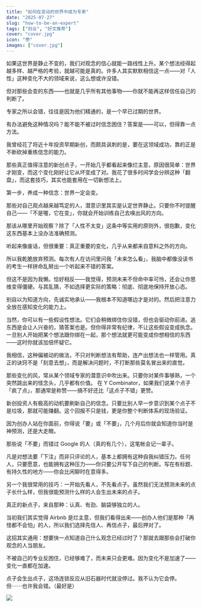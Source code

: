 ```yaml
---
title: "如何在变动的世界中成为专家"
date: "2025-07-27"
slug: "how-to-be-an-expert"
tags: ["创业", "好文推荐"]
cover: "cover.jpg"
icon: "😎"
images: ["cover.jpg"]
---
```

如果这世界是静止不变的，我们对观念的信心就能一路线性上升。某个想法经得起越多样、越严格的考验，就越可能是真的。许多人其实默默相信这一点——对「人性」这种变化不大的领域来说，这么想或许没错。



但对那些会变的东西——也就是几乎所有其他事物——你就不能再这样信任自己的判断了。



专家之所以会错，往往是因为他们精通的，是一个早已过期的世界。



有办法避免这种情况吗？能不能不被过时信念困住？答案是——可以，但得靠一点方法。



我曾经花了将近十年投资早期新创，而颇具讽刺的是，要在这领域成功，靠的正是不断砍掉重练信念的能力。



那些真正值得注意的新创点子，一开始几乎都看起来像烂主意，原因很简单：世界才刚变，而这个变化刚好让它从坏变成了对。我花了很多时间学会分辨这种「翻盘」，而这套技巧，其实也能套用在一切新想法上。



第一步，养成一种信念：世界一定会变。



那些对自己观点越来越笃定的人，潜意识里其实是认定世界静止。只要你不时提醒自己——「不是喔，它在变」，你就会开始训练自己去嗅出风的方向。



那该从哪里开始观察？除了「人性不太变」这条中等实用的原则外，很抱歉，变化这东西基本上没办法准确预测。



听起来像废话，但很重要：真正重要的变化，几乎从来都来自意料之外的方向。



所以我乾脆放弃预测。每次有人在访问里问我「未来怎么看」，我脑中都像没读书的考生一样拼命乱掰出一个听起来不错的答案。



但这不是因为我懒。恰好相反——我觉得，预测未来不但命中率可怜，还会让你思维变得僵硬。与其乱猜，不如选择更实际的策略：彻底、彻底地保持开放心态。



别自以为知道方向，先诚实地承认——我根本不知道哪边才是对的。然后把注意力全放在感知变化的能力上。



当然，你可以有一些假设性想法。它们会稍微绑住你没错，但也会驱动你前进。追东西是会让人兴奋的，猜答案也是。但你得非常有纪律，不让这些假设变成执念。
一旦别人开始把某个想法跟你绑在一起，那个想法就更可能变成你想相信的东西——这时你就该加倍怀疑它。



我相信，这种偏被动的做法，不只对判断想法有帮助，连产出想法也一样管用。真正的诀窍不是「刻意去想」，而是解决问题时，不打断那些莫名冒出来的直觉。



那些变化的风，常从某个领域专家的潜意识中吹出来。只要你对某件事够熟，一个突然跳出来的怪念头，几乎都有价值。
在 Y Combinator，如果我们说某个点子「疯了点」，那通常是称赞——搞不好还比「这点子不错」更赞。



新创投资人有极高的动机要刷新自己的信念。只要比别人早一步意识到某个点子不是垃圾，那就可能赚翻。这个回报不只是钱，更是你整个判断体系的现场验证。



因为创办人站在你面前，你得说「要」或「不要」，几个月后你就会知道你当时是神预测，还是大走眼。



那些说「不要」而错过 Google 的人（真的有几个），这笔帐会记一辈子。



凡是对想法要「下注」而非只评论的人，基本上都拥有这种自我纠错压力。任何人，只要愿意，也能拥有这种压力——你只要公开写下自己的判断。写在有标题、有持久性的地方——你会比闲聊时在意得多。



另一个我很常用的技巧：一开始先看人，不先看点子。虽然我们无法预测未来的点子长什么样，但我很能预测什么样的人会生出未来的点子。



真正的新点子，来自那种：认真、有劲、脑袋够独立的人。



当初我们其实觉得 Airbnb 是烂主意，但我们看得出来——创办人他们是那种「再怪都不会怕」的人，所以我们选择先信人、再信点子，最后押对了。



这招其实通用：想要快一点知道自己什么观念已经过时了？那就去跟那些会打破你观念的人当朋友。



不被自己的专业反困住，已经够难了，而未来只会更难。因为变化不是加速了——变化一直都在加速。



点子会生出点子，这场连锁反应从旧石器时代就没停过。我不认为它会停。
但⋯⋯也许我会错。（最好是）




![](https://prod-files-secure.s3.us-west-2.amazonaws.com/112d0858-5090-4d34-a606-b75eb8d65fd2/46476355-9cf3-4e99-9b7a-3531bc426380/1000202064.png?X-Amz-Algorithm=AWS4-HMAC-SHA256&X-Amz-Content-Sha256=UNSIGNED-PAYLOAD&X-Amz-Credential=ASIAZI2LB4667GQHPCPV%2F20251030%2Fus-west-2%2Fs3%2Faws4_request&X-Amz-Date=20251030T153641Z&X-Amz-Expires=3600&X-Amz-Security-Token=IQoJb3JpZ2luX2VjEDcaCXVzLXdlc3QtMiJHMEUCICf1ZwfRuuOfncxQ6uYra8uvyD22Qfx5LxUTI%2FcnTL4eAiEAzucnBzfF%2FOkyL3iN%2FerS8TS%2BiGKISachTaVKsNlRpQsqiAQI8P%2F%2F%2F%2F%2F%2F%2F%2F%2F%2FARAAGgw2Mzc0MjMxODM4MDUiDCjKGSukhSoshmD%2FsyrcA9bV3nveEQ3R7pk7pmPV7wozjkpJh7tRyahwDulUY1Sp5Bdi%2BBV95vOuiVhs8Z9uSAVh4wMdhqcT0qbfCAg7UB61DVjawBzMlDdch6xc5xE6NbtexxpsFFsy8cANobEJ%2FP6UBx2syEtb%2B3Eqqod%2BtgiTm8%2Bb3NgcigDhbRj1c3xnXozTQDw4LC8hL9rt9gcxaAnLY8Wxkry8O4wBbO3%2F1bdDL7oL7f2LJx3vRC8JY9R33UljArKAw%2FZhphsgXeYfpaIzwn2kbfJ9%2F8wvox7M3yekozwNK%2FGQLLSJCy0MM4XXwzCbr700N2FSTgOCfABQyLm2GUUnmzu%2FRAxPrF1VxZUX9cwD7QZ3gn8xW0mMlBtEIlQnrLgdlMwVR87XbWnGmvsoDoBDBC4txQzomWeYYMaPGa8QqJUOx4Sh0p6Ff6ht%2BCcu9xa1gtjxBEFkTDP%2F6AwruWaNlEbeWIAHf14mIhhpUOVeltJwxk5J461EY%2BFK20qwDKxp2KeOxFdWhyCTNsFs98siO4H0UB7g8S7Kviq%2FMwrwVxH%2B2cMEiBjOrcxv1XRagzimJWreqtgTnjVwB3LeQuT3sqRVQBNyWuaVErRowzf%2BA36h7tInzwPZZo%2FLwE7bvS6D9v2pjkLOMPT8jcgGOqUBi5QwLxk%2Fp11jU5itFnNRccVeUlv4dOCmDAxij%2BY9mM5I5CMYfzhhU%2FQijF7mR3frk0iHsB9N10IeO68pSQHaHtuv6tEtU2xPMmIDRgp%2FqfN%2F42vJspEXGDyM6I0QzMTn078KdBCCjkc33MdMR%2FSrodIQhW8InWsUaqtIUo7v9p6AJMHtyDYH%2FA0yu1bfoAhQdQKxgTYOGg57m9wOfikpa5Lx%2BL4u&X-Amz-Signature=a5cb8a5b3bb6fe44fe39e845f7295d514b8af659bfd3bdc94141eb94eecb5f02&X-Amz-SignedHeaders=host&x-amz-checksum-mode=ENABLED&x-id=GetObject)

